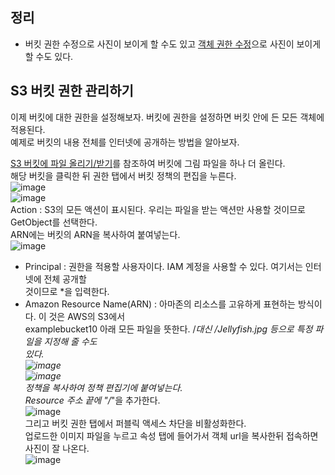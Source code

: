 ## 정리
- 버킷 권한 수정으로 사진이 보이게 할 수도 있고 [객체 권한 수정](https://github.com/yunkangmin/spring-boot/blob/main/aws/44%20S3%20%EA%B0%9D%EC%B2%B4%20%EA%B6%8C%ED%95%9C%20%EA%B4%80%EB%A6%AC%ED%95%98%EA%B8%B0.md)으로 사진이 보이게 할 수도 있다.

## S3 버킷 권한 관리하기
이제 버킷에 대한 권한을 설정해보자. 버킷에 권한을 설정하면 버킷 안에 든 모든 객체에 적용된다.  
예제로 버킷의 내용 전체를 인터넷에 공개하는 방법을 알아보자.   
  
[S3 버킷에 파일 올리기/받기](https://github.com/yunkangmin/spring-boot/blob/main/aws/43%20S3%20%EB%B2%84%ED%82%B7%EC%97%90%20%ED%8C%8C%EC%9D%BC%20%EC%98%AC%EB%A6%AC%EA%B8%B0%20and%20%EB%B0%9B%EA%B8%B0.md)를 참조하여 버킷에 그림 파일을 하나 더 올린다.  
해당 버킷을 클릭한 뒤 권한 탭에서 버킷 정책의 편집을 누른다.  
![image](https://user-images.githubusercontent.com/33191974/147560392-04de3151-3af6-4c70-a52a-6875ebad91fe.png)  
![image](https://user-images.githubusercontent.com/33191974/147560431-81ea2ade-195c-4dcf-9b58-796435874282.png)  
Action : S3의 모든 액션이 표시된다. 우리는 파일을 받는 액션만 사용할 것이므로 GetObject를 선택한다.   
ARN에는 버킷의 ARN을 복사하여 붙여넣는다.  
![image](https://user-images.githubusercontent.com/33191974/147560505-c3ac57a6-b97d-477b-ba11-1f697da7520d.png)  
- Principal : 권한을 적용할 사용자이다. IAM 계정을 사용할 수 있다. 여기서는 인터넷에 전체 공개할  
것이므로 *을 입력한다. 
- Amazon Resource Name(ARN) : 아마존의 리소스를 고유하게 표현하는 방식이다. 이 것은 AWS의 S3에서  
examplebucket10 아래 모든 파일을 뜻한다. /*대신 /Jellyfish.jpg 등으로 특정 파일을 지정해 줄 수도  
있다.  
![image](https://user-images.githubusercontent.com/33191974/147560680-65891c50-804f-46b2-a5ef-3378d3b2cbd7.png)  
![image](https://user-images.githubusercontent.com/33191974/147560764-61f0ec71-43ef-44f5-af0d-d32967175730.png)  
정책을 복사하여 정책 편집기에 붙여넣는다.  
Resource 주소 끝에 "/*"을 추가한다.  
![image](https://user-images.githubusercontent.com/33191974/147560825-e3d68c03-ee56-4dcf-91fe-ea3c3a1567e6.png)  
그리고 버킷 권한 탭에서 퍼블릭 액세스 차단을 비활성화한다.  
업로드한 이미지 파일을 누르고 속성 탭에 들어가서 객체 url을 복사한뒤 접속하면 사진이 잘 나온다.  
![image](https://user-images.githubusercontent.com/33191974/147561438-c8a555e5-2029-4b20-9bcc-a05ec819fb0a.png)









